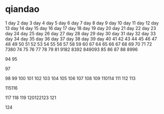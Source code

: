 # qiandao
1 day
2 day
3 day
4 day
5 day
6 day
7 day
8 day
9 day
10 day
11 day
12 day
13 day
14 day
15 day
16 day
17 day
18 day
19 day
20 day
21 day
22 day
23 day
24 day
25 day
26 day
27 day
28 day
29 day
30 day
31 day
32 day
33 day
34 day
35 day
36 day
37 day
38 day
39 day
40
41
42
43
44
45
46
47
48
49
50
51
52
53
54
55
56
57
58
59
60
67
64
65
66
67
68
69
70
71
72
7380
74
75
76
77
78
79
81
9182
8392
849093
85
86
87
88
8996







94
95

97




98
99
100
101
102
103
104
105
106
107
108
109
110114
111
112
113

115116

117
118
119
120122123
121


124



















